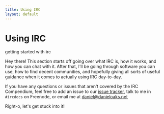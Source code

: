 ```yaml
---
title: Using IRC
layout: default
---
```


<div class="frontsec">
    <h1>Using IRC</h1>
    <subtitle>getting started with irc</subtitle>
</div>

Hey there! This section starts off going over what IRC is, how it works, and how you can chat with it. After that, I'll be going through software you can use, how to find decent communities, and hopefully giving all sorts of useful guidance when it comes to actually using IRC day-to-day.

If you have any questions or issues that aren't covered by the IRC Compendium, feel free to add an issue to our [issue tracker](https://github.com/ircdocs/compendium/issues), talk to me in `#ircdocs` on Freenode, or email me at <a href="mailto:daniel@danieloaks.net">daniel@danieloaks.net</a>

Right-o, let's get stuck into it!
